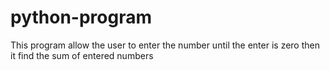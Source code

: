 # python-program
This program allow the user to enter the number until the enter is zero then it find the sum of entered numbers
